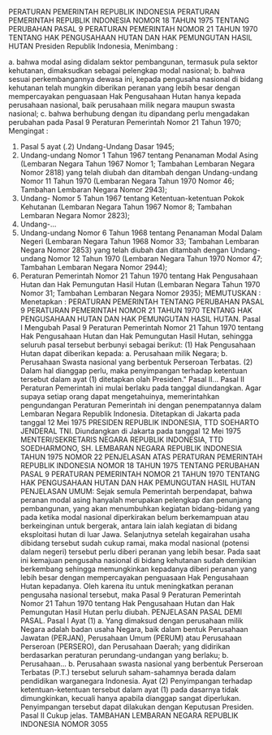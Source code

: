  PERATURAN PEMERINTAH REPUBLIK INDONESIA PERATURAN PEMERINTAH REPUBLIK INDONESIA NOMOR 18 TAHUN 1975 TENTANG PERUBAHAN PASAL 9 PERATURAN PEMERINTAH NOMOR 21 TAHUN 1970 TENTANG HAK PENGUSAHAAN HUTAN DAN HAK PEMUNGUTAN HASIL HUTAN Presiden Republik Indonesia,
Menimbang :

a. bahwa modal asing didalam sektor pembangunan, termasuk pula sektor kehutanan, dimaksudkan sebagai pelengkap modal nasional;
b. bahwa sesuai perkembangannya dewasa ini, kepada pengusaha nasional di bidang kehutanan telah mungkin diberikan peranan yang lebih besar dengan mempercayakan penguasaan Hak Pengusahaan Hutan hanya kepada perusahaan nasional, baik perusahaan milik negara maupun swasta nasional;
c. bahwa berhubung dengan itu dipandang perlu mengadakan perubahan pada Pasal 9 Peraturan Pemerintah Nomor 21 Tahun 1970;
Mengingat :

1. Pasal 5 ayat (.2) Undang-Undang Dasar 1945;
2. Undang-undang Nomor 1 Tahun 1967 tentang Penanaman Modal Asing (Lembaran Negara Tahun 1967 Nomor 1; Tambahan Lembaran Negara Nomor 2818) yang telah diubah dan ditambah dengan Undang-undang Nomor 11 Tahun 1970 (Lembaran Negara Tahun 1970 Nomor 46; Tambahan Lembaran Negara Nomor 2943);
3. Undang- Nomor 5 Tahun 1967 tentang Ketentuan-ketentuan Pokok Kehutanan (Lembaran Negara Tahun 1967 Nomor 8; Tambahan Lembaran Negara Nomor 2823);
4. Undang-...
4. Undang-undang Nomor 6 Tahun 1968 tentang Penanaman Modal Dalam Negeri (Lembaran Negara Tahun 1968 Nomor 33; Tambahan Lembaran Negara Nomor 2853) yang telah diubah dan ditambah dengan Undang-undang Nomor 12 Tahun 1970 (Lembaran Negara Tahun 1970 Nomor 47; Tambahan Lembaran Negara Nomor 2944);
5. Peraturan Pemerintah Nomor 21 Tahun 1970 tentang Hak Pengusahaan Hutan dan Hak Pemungutan Hasil Hutan (Lembaran Negara Tahun 1970 Nomor 31; Tambahan Lembaran Negara Nomor 2935);
MEMUTUSKAN :
 Menetapkan : PERATURAN PEMERINTAH TENTANG PERUBAHAN PASAL 9 PERATURAN PEMERINTAH NOMOR 21 TAHUN 1970 TENTANG HAK PENGUSAHAAN HUTAN DAN HAK PEMUNGUTAN HASIL HUTAN.
Pasal I
Mengubah Pasal 9 Peraturan Pemerintah Nomor 21 Tahun 1970 tentang Hak Pengusahaan Hutan dan Hak Pemungutan Hasil Hutan, sehingga seluruh pasal tersebut berbunyi sebagai berikut:
(1) Hak Pengusahaan Hutan dapat diberikan kepada:
a. Perusahaan milik Negara;
b. Perusahaan Swasta nasional yang berbentuk Perseroan Terbatas.
(2) Dalam hal dianggap perlu, maka penyimpangan terhadap ketentuan tersebut dalam ayat (1) ditetapkan olah Presiden." Pasal II...
Pasal II
Peraturan Pemerintah ini mulai berlaku pada tanggal diundangkan. Agar supaya setiap orang dapat mengetahuinya, memerintahkan pengundangan Peraturan Pemerintah ini dengan penempatannya dalam Lembaran Negara Republik Indonesia. Ditetapkan di Jakarta pada tanggal 12 Mei 1975 PRESIDEN REPUBLIK INDONESIA, TTD SOEHARTO JENDERAL TNI. Diundangkan di Jakarta pada tanggal 12 Mei 1975 MENTERI/SEKRETARIS NEGARA REPUBLIK INDONESIA, TTD SOEDHARMONO, SH. LEMBARAN NEGARA REPUBLIK INDONESIA TAHUN 1975 NOMOR 22 PENJELASAN ATAS PERATURAN PEMERINTAH REPUBLIK INDONESIA NOMOR 18 TAHUN 1975 TENTANG PERUBAHAN PASAL 9 PERATURAN PEMERINTAH NOMOR 21 TAHUN 1970 TENTANG HAK PENGUSAHAAN HUTAN DAN HAK PEMUNGUTAN HASIL HUTAN PENJELASAN UMUM: Sejak semula Pemerintah berpendapat, bahwa peranan modal asing hanyalah merupakan pelengkap dan penunjang pembangunan, yang akan menumbuhkan kegiatan bidang-bidang yang pada ketika modal nasional diperkirakan belum berkemampuan atau berkeinginan untuk bergerak, antara lain ialah kegiatan di bidang eksploitasi hutan di luar Jawa. Selanjutnya setelah kegairahan usaha dibidang tersebut sudah cukup ramai, maka modal nasional (potensi dalam negeri) tersebut perlu diberi peranan yang lebih besar. Pada saat ini kemajuan pengusaha nasional di bidang kehutanan sudah demikian berkembang sehingga memungkinkan kepadanya diberi peranan yang lebih besar dengan mempercayakan penguasaan Hak Pengusahaan Hutan kepadanya. Oleh karena itu untuk meningkatkan peranan pengusaha nasional tersebut, maka Pasal 9 Peraturan Pemerintah Nomor 21 Tahun 1970 tentang Hak Pengusahaan Hutan dan Hak Pemungutan Hasil Hutan perlu diubah. PENJELASAN PASAL DEMI PASAL.
Pasal I
Ayat (1) a. Yang dimaksud dengan perusahaan milik Negara adalah badan usaha Negara, baik dalam bentuk Perusahaan Jawatan (PERJAN), Perusahaan Umum (PERUM) atau Perusahaan Perseroan (PERSERO), dan Perusahaan Daerah; yang didirikan berdasarkan peraturan perundang-undangan yang berlaku;
b. Perusahaan...
b. Perusahaan swasta nasional yang berbentuk Perseroan Terbatas (P.T.) tersebut seluruh saham-sahamnya berada dalam pendidikan warganegara Indonesia. Ayat (2) Penyimpangan terhadap ketentuan-ketentuan tersebut dalam ayat (1) pada dasarnya tidak dimungkinkan, kecuali hanya apabila dianggap sangat diperlukan. Penyimpangan tersebut dapat dilakukan dengan Keputusan Presiden.
Pasal II
Cukup jelas. TAMBAHAN LEMBARAN NEGARA REPUBLIK INDONESIA NOMOR 3055